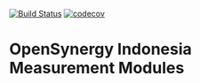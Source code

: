 [![Build Status](https://travis-ci.org/open-synergy/opnsynid-measurement.svg?branch=8.0)](https://travis-ci.org/open-synergy/opnsynid-measurement)
[![codecov](https://codecov.io/gh/open-synergy/opnsynid-measurement/branch/8.0/graph/badge.svg)](https://codecov.io/gh/open-synergy/opnsynid-measurement)

# OpenSynergy Indonesia Measurement Modules
